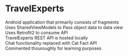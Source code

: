 # TravelExperts
Android application that primarily consists of fragments </br>
Uses SharedViewModels to Pass object data to data view </br>
Uses Retrofit2 to consume API </br>
TravelExperts REST API is hosted locally </br>
Chat functionality replaced with Cat Fact API </br>
Commented thouroughly for learning purposes </br>
